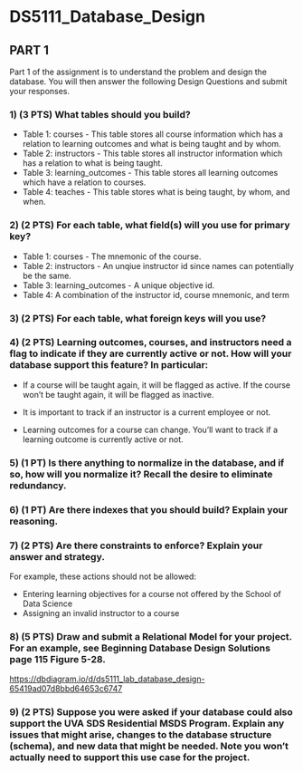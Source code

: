 # DS5111_Database_Design

## PART 1
Part 1 of the assignment is to understand the problem and design the database.
You will then answer the following Design Questions and submit your responses.

### 1) (3 PTS) What tables should you build?

- Table 1: courses - This table stores all course information which has a relation to learning outcomes and what is being taught and by whom.
- Table 2: instructors - This table stores all instructor information which has a relation to what is being taught.
- Table 3: learning_outcomes - This table stores all learning outcomes which have a relation to courses.
- Table 4: teaches - This table stores what is being taught, by whom, and when.

### 2) (2 PTS) For each table, what field(s) will you use for primary key? 

- Table 1: courses - The mnemonic of the course.
- Table 2: instructors - An unqiue instructor id since names can potentially be the same.
- Table 3: learning_outcomes - A unique objective id.
- Table 4: A combination of the instructor id, course mnemonic, and term

### 3) (2 PTS) For each table, what foreign keys will you use?

### 4) (2 PTS) Learning outcomes, courses, and instructors need a flag to indicate if they are currently active or not. How will your database support this feature? In particular:

- If a course will be taught again, it will be flagged as active. If the course won’t be taught again, it will be flagged as inactive.

- It is important to track if an instructor is a current employee or not.

- Learning outcomes for a course can change. You’ll want to track if a learning outcome is currently active or not.

### 5) (1 PT) Is there anything to normalize in the database, and if so, how will you normalize it? Recall the desire to eliminate redundancy.

### 6) (1 PT) Are there indexes that you should build? Explain your reasoning.

### 7) (2 PTS) Are there constraints to enforce? Explain your answer and strategy.
For example, these actions should not be allowed:
- Entering learning objectives for a course not offered by the School of Data Science
- Assigning an invalid instructor to a course

### 8) (5 PTS) Draw and submit a Relational Model for your project. For an example, see Beginning Database Design Solutions page 115 Figure 5-28.

https://dbdiagram.io/d/ds5111_lab_database_design-65419ad07d8bbd64653c6747

### 9) (2 PTS) Suppose you were asked if your database could also support the UVA SDS Residential MSDS Program. Explain any issues that might arise, changes to the database structure (schema), and new data that might be needed. Note you won’t actually need to support this use case for the project.
